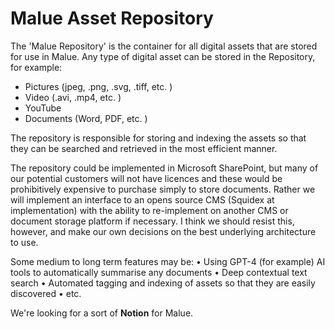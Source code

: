 # Malue Asset Repository

The 'Malue Repository' is the container for all digital assets that are stored for use in Malue. Any type of digital asset can be stored in the Repository, for example:
- 	Pictures (jpeg, .png, .svg, .tiff, etc. )
- 	Video (.avi, .mp4, etc. )
- 	YouTube
- 	Documents (Word, PDF, etc. )

The repository is responsible for storing and indexing the assets so that they can be searched and retrieved in the most efficient manner. 

The repository could be implemented in Microsoft SharePoint, but many of our potential customers will not have licences and these would be prohibitively expensive to purchase simply to store documents. Rather we will implement an interface to an opens source CMS (Squidex at implementation) with the ability to re-implement on another CMS  or document storage platform if necessary. I think we should resist this, however, and make our own decisions on the best underlying architecture to use. 

Some medium to long term features may be:
	• Using GPT-4 (for example) AI tools to automatically summarise any documents
	• Deep contextual text search
	• Automated tagging and indexing of assets so that they are easily discovered
	• etc.

We're looking for a sort of **Notion** for Malue.